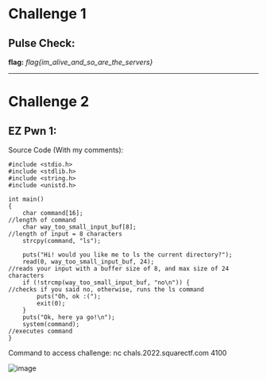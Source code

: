 # Challenge 1

## Pulse Check:

**flag:** *flag{im_alive_and_so_are_the_servers}*

___

# Challenge 2

## EZ Pwn 1:
Source Code (With my comments):
~~~
#include <stdio.h>
#include <stdlib.h>
#include <string.h>
#include <unistd.h>

int main()
{
    char command[16];                                               //length of command
    char way_too_small_input_buf[8];                                //length of input = 8 characters
    strcpy(command, "ls");
    
    puts("Hi! would you like me to ls the current directory?");
    read(0, way_too_small_input_buf, 24);                           //reads your input with a buffer size of 8, and max size of 24 characters
    if (!strcmp(way_too_small_input_buf, "no\n")) {                 //checks if you said no, otherwise, runs the ls command
        puts("Oh, ok :(");
        exit(0);
    }
    puts("Ok, here ya go!\n");
    system(command);                                                //executes command
}
~~~
Command to access challenge: nc chals.2022.squarectf.com 4100

![image](https://user-images.githubusercontent.com/92404926/202836226-ba85e828-c316-427f-9dfa-b402cb98095c.png)



